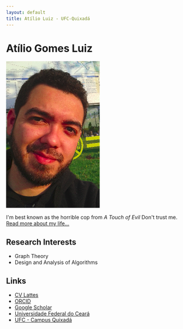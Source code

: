 ```yaml
---
layout: default
title: Atílio Luiz - UFC-Quixadá
---
```

<div class="blurb">
	<h1>Atílio Gomes Luiz</h1>
	<img src="atilio.png" alt="atilio">
	<p>I'm best known as the horrible cop from <em>A Touch of Evil</em> Don't trust me. <a href="/about">Read more about my life...</a></p>
	<h2>Research Interests</h2>			
            <ul>
            <li>Graph Theory</li>
            <li>Design and Analysis of Algorithms</li>
	    </ul>
        <h2>Links</h2>			
            <ul>
            <li><a href="http://buscatextual.cnpq.br/buscatextual/visualizacv.do?id=K4261453U6" title="CV Lattes" target="_blank">CV Lattes</a></li>
            <li><a href="https://orcid.org/0000-0002-6177-403X" title="Google Scholar" target="_blank">ORCID</a></li>
            <li><a href="https://scholar.google.com.br/citations?user=SoW-AFAAAAAJ&hl=pt-BR&oi=ao&hl=pt-BR" title="Google Scholar" target="_blank">Google Scholar</a></li>
		    <li><a href="https://www.ufc.br" title="UFC" target="_blank">Universidade Federal do Ceará</a></li>
		    <li><a href="https://www.quixada.ufc.br" title="UFC Quixadá" target="_blank">UFC - Campus Quixadá</a></li>
	    </ul>
</div><!-- /.blurb -->
